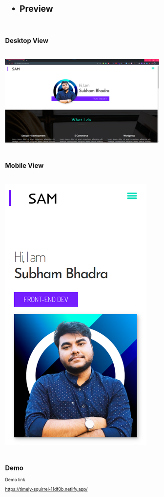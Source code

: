 <br>

<h1>
  
- Preview

</h1>
  

  
<br>

## Desktop View

<br>

![App Screenshot](https://github.com/subham-04/Portfolio/blob/main/pp.png)

<br>

## Mobile View

<br>

![App Screenshot](https://github.com/subham-04/Portfolio/blob/main/mobile.png)

<br>

## Demo

Demo link

https://timely-squirrel-11df0b.netlify.app/
